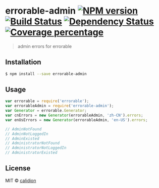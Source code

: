 # errorable-admin [![NPM version][npm-image]][npm-url] [![Build Status][travis-image]][travis-url] [![Dependency Status][daviddm-image]][daviddm-url] [![Coverage percentage][coveralls-image]][coveralls-url]
> admin errors for errorable

## Installation

```sh
$ npm install --save errorable-admin
```

## Usage

```js
var errorable = require('errorable');
var errorableAdmin = require('errorable-admin');
var Generator = errorable.Generator;
var cnErrors = new Generator(errorableAdmin, 'zh-CN').errors;
var enUsErrors = new Generator(errorableAdmin, 'en-US').errors;

// AdminNotFound
// AdminNotLoggedIn
// AdminExisted
// AdministratorNotFound
// AdministratorNotLoggedIn
// AdministratorExisted
```
## License

MIT © [calidion](calidion.github.io)


[npm-image]: https://badge.fury.io/js/errorable-admin.svg
[npm-url]: https://npmjs.org/package/errorable-admin
[travis-image]: https://travis-ci.org/Errorable/administrator.svg?branch=master
[travis-url]: https://travis-ci.org/Errorable/administrator
[daviddm-image]: https://david-dm.org/Errorable/administrator.svg?theme=shields.io
[daviddm-url]: https://david-dm.org/Errorable/administrator
[coveralls-image]: https://coveralls.io/repos/Errorable/administrator/badge.svg
[coveralls-url]: https://coveralls.io/r/Errorable/administrator
